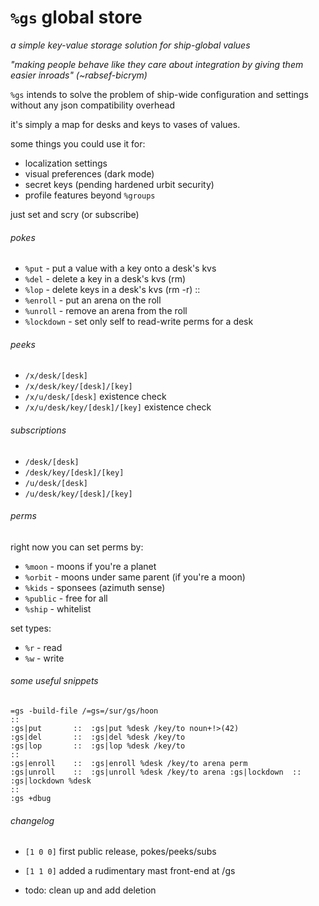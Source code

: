 #   `%gs` global store

_a simple key-value storage solution for ship-global values_

_"making people behave like they care about integration by giving them easier inroads" (~rabsef-bicrym)_

`%gs` intends to solve the problem of ship-wide configuration and
settings without any json compatibility overhead

it's simply a map for desks and keys to vases of values.

some things you could use it for:

- localization settings
- visual preferences (dark mode)
- secret keys (pending hardened urbit security)
- profile features beyond `%groups`

just set and scry (or subscribe)

###### pokes

- `%put` - put a value with a key onto a desk's kvs
- `%del` - delete a key in a desk's kvs (rm)
- `%lop` - delete keys in a desk's kvs (rm -r)
::
- `%enroll` - put an arena on the roll
- `%unroll` - remove an arena from the roll
- `%lockdown` - set only self to read-write perms for a desk

###### peeks

- `/x/desk/[desk]`
- `/x/desk/key/[desk]/[key]`
- `/x/u/desk/[desk]` existence check
- `/x/u/desk/key/[desk]/[key]` existence check

###### subscriptions

- `/desk/[desk]`
- `/desk/key/[desk]/[key]`
- `/u/desk/[desk]`
- `/u/desk/key/[desk]/[key]`

###### perms

right now you can set perms by:

- `%moon` - moons if you're a planet
- `%orbit` - moons under same parent (if you're a moon)
- `%kids` - sponsees (azimuth sense)
- `%public` - free for all
- `%ship` - whitelist

set types:

- `%r` - read
- `%w` - write

###### some useful snippets

```hoon
=gs -build-file /=gs=/sur/gs/hoon
::
:gs|put       ::  :gs|put %desk /key/to noun+!>(42)
:gs|del       ::  :gs|del %desk /key/to
:gs|lop       ::  :gs|lop %desk /key/to
::
:gs|enroll    ::  :gs|enroll %desk /key/to arena perm
:gs|unroll    ::  :gs|unroll %desk /key/to arena :gs|lockdown  ::  :gs|lockdown %desk
::
:gs +dbug
```

###### changelog

- `[1 0 0]` first public release, pokes/peeks/subs
- `[1 1 0]` added a rudimentary mast front-end at /gs

- todo:  clean up and add deletion
